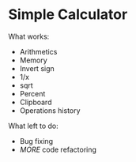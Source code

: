 # Simple Calculator
What works:
- Arithmetics
- Memory
- Invert sign
- 1/x
- sqrt
- Percent
- Clipboard
- Operations history

What left to do:
- Bug fixing
- *MORE* code refactoring